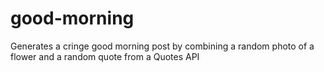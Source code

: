 # good-morning
Generates a cringe good morning post by combining a random photo of a flower and a random quote from a Quotes API
